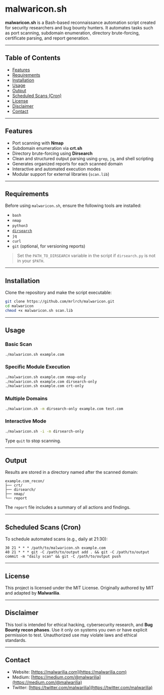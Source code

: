 # malwaricon.sh

**malwaricon.sh** is a Bash-based reconnaissance automation script created for security researchers and bug bounty hunters. It automates tasks such as port scanning, subdomain enumeration, directory brute-forcing, certificate parsing, and report generation.

---

## Table of Contents

- [Features](#features)  
- [Requirements](#requirements)  
- [Installation](#installation)  
- [Usage](#usage)  
- [Output](#output)  
- [Scheduled Scans (Cron)](#scheduled-scans-cron)  
- [License](#license)  
- [Disclaimer](#disclaimer)  
- [Contact](#contact)

---

## Features

- Port scanning with **Nmap**  
- Subdomain enumeration via **crt.sh**  
- Directory brute-forcing using **Dirsearch**  
- Clean and structured output parsing using `grep`, `jq`, and shell scripting  
- Generates organized reports for each scanned domain  
- Interactive and automated execution modes  
- Modular support for external libraries (`scan.lib`)

---

## Requirements

Before using `malwaricon.sh`, ensure the following tools are installed:

- `bash`
- `nmap`
- `python3`
- [`dirsearch`](https://github.com/maurosoria/dirsearch)
- `jq`
- `curl`
- `git` (optional, for versioning reports)

> Set the `PATH_TO_DIRSEARCH` variable in the script if `dirsearch.py` is not in your `$PATH`.

---

## Installation

Clone the repository and make the script executable:

```bash
git clone https://github.com/mrlrch/malwaricon.git
cd malwaricon
chmod +x malwaricon.sh scan.lib
````

---

## Usage

### Basic Scan

```bash
./malwaricon.sh example.com
```

### Specific Module Execution

```bash
./malwaricon.sh example.com nmap-only
./malwaricon.sh example.com dirsearch-only
./malwaricon.sh example.com crt-only
```

### Multiple Domains

```bash
./malwaricon.sh -m dirsearch-only example.com test.com
```

### Interactive Mode

```bash
./malwaricon.sh -i -m dirsearch-only
```

Type `quit` to stop scanning.

---

## Output

Results are stored in a directory named after the scanned domain:

```
example.com_recon/
├── crt/
├── dirsearch/
├── nmap/
└── report
```

The `report` file includes a summary of all actions and findings.

---

## Scheduled Scans (Cron)

To schedule automated scans (e.g., daily at 21:30):

```cron
30 21 * * * /path/to/malwaricon.sh example.com
40 21 * * * git -C /path/to/output add . && git -C /path/to/output commit -m "daily scan" && git -C /path/to/output push
```

---

## License

This project is licensed under the MIT License.
Originally authored by MIT and adapted by **Malwarilia**.

---

## Disclaimer

This tool is intended for ethical hacking, cybersecurity research, and **Bug Bounty recon phases**.
Use it only on systems you own or have explicit permission to test.
Unauthorized use may violate laws and ethical standards.

---

## Contact

* Website: [https://malwarilia.com](https://malwarilia.com)
* Medium: [https://medium.com/@malwarilia](https://medium.com/@malwarilia)
* Twitter: [https://twitter.com/malwarilia](https://twitter.com/malwarilia)

```
```
